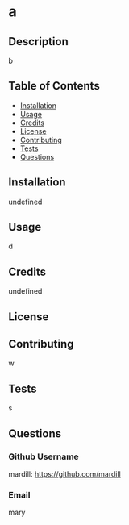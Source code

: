 # a
    
## Description

b

## Table of Contents

* [Installation](#installation)
* [Usage](#usage)
* [Credits](#credits)
* [License](#license)
* [Contributing](#contributing)
* [Tests](#tests)
* [Questions](#questions)

## Installation

undefined

## Usage

d

## Credits

undefined

## License



## Contributing

w

## Tests

s

## Questions

### Github Username
mardill: https://github.com/mardill

### Email
mary

     
